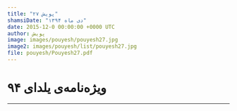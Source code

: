 ```yaml
---
title: "پویش ۲۷"
shamsiDate: "دی ماه ۱۳۹۴"
date: 2015-12-0 00:00:00 +0000 UTC
author: پویش
image: images/pouyesh/pouyesh27.jpg
image2: images/pouyesh/list/pouyesh27.jpg
file: pouyesh/Pouyesh27.pdf
---
```


ویژه‌نامه‌ی یلدای ۹۴
==========

----
